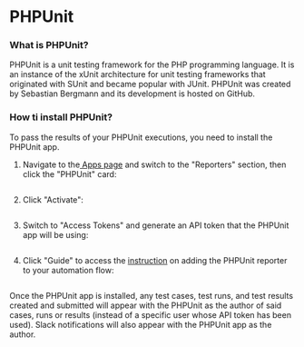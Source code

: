 # PHPUnit

### What is PHPUnit?

PHPUnit is a unit testing framework for the PHP programming language. It is an instance of the xUnit architecture for unit testing frameworks that originated with SUnit and became popular with JUnit. PHPUnit was created by Sebastian Bergmann and its development is hosted on GitHub.

### How ti install PHPUnit?

To pass the results of your PHPUnit executions, you need to install the PHPUnit app.

1.  Navigate to the[ Apps page](https://app.qase.io/apps) and switch to the "Reporters" section, then click the "PHPUnit" card:



    <figure><img src="https://downloads.intercomcdn.com/i/o/658668945/b05f1f23c60dcc42f2c72987/image.png" alt=""><figcaption></figcaption></figure>
2.  Click "Activate":



    <figure><img src="https://downloads.intercomcdn.com/i/o/658669415/a2d7b087220d70f1258f3491/image.png" alt=""><figcaption></figcaption></figure>
3.  Switch to "Access Tokens" and generate an API token that the PHPUnit app will be using:



    <figure><img src="https://downloads.intercomcdn.com/i/o/658669878/c0d207dae7bf87f7f33af62c/image.png" alt=""><figcaption></figcaption></figure>
4.  Click "Guide" to access the [instruction](https://github.com/qase-tms/qase-phpunit#readme) on adding the PHPUnit reporter to your automation flow:



    <figure><img src="https://downloads.intercomcdn.com/i/o/658670350/d5aa68e79f05d7c8e029b1a1/image.png" alt=""><figcaption></figcaption></figure>

Once the PHPUnit app is installed, any test cases, test runs, and test results created and submitted will appear with the PHPUnit as the author of said cases, runs or results (instead of a specific user whose API token has been used). Slack notifications will also appear with the PHPUnit app as the author.
